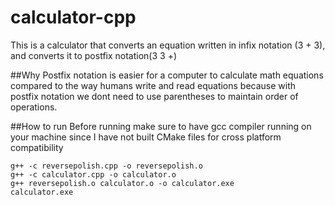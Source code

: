 # calculator-cpp
This is a calculator that converts an equation written in infix notation (3 + 3), and converts it to postfix notation(3 3 +)

##Why
Postfix notation is easier for a computer to calculate math equations compared to the way humans write and read equations because with postfix notation we dont need to use parentheses to maintain order of operations.

##How to run
Before running make sure to have gcc compiler running on your machine since I have not built CMake files for cross platform compatibility

```
g++ -c reversepolish.cpp -o reversepolish.o
g++ -c calculator.cpp -o calculator.o
g++ reversepolish.o calculator.o -o calculator.exe
calculator.exe
```
